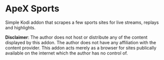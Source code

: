 # ApeX Sports

Simple Kodi addon that scrapes a few sports sites for live streams, replays and highlights.

**Disclaimer**:
The author does not host or distribute any of the content displayed by this addon. The author does not have any affiliation with the content provider.
This addon acts merely as a browser for sites publically available on the internet which the author has no control of.